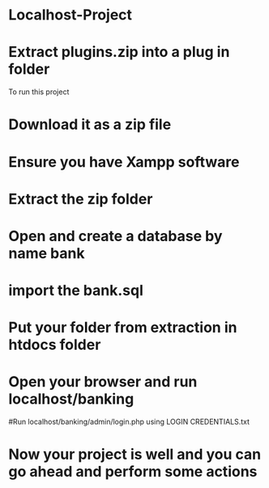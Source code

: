 # Localhost-Project

# Extract plugins.zip into a plug in folder
 To run this project
# Download it as a zip file
# Ensure you have Xampp software
# Extract the zip folder 
# Open and create a database by name bank
# import the bank.sql
# Put your folder from extraction in htdocs folder
# Open your browser and run localhost/banking
#Run localhost/banking/admin/login.php using LOGIN CREDENTIALS.txt
# Now your project is well and you can go ahead and perform some actions
